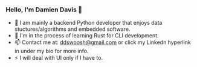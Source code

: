 ### Hello, I'm Damien Davis 👋

- 🔭 I am mainly a backend Python developer that enjoys data stuctures/algorithms and embedded software.
- 🌱 I'm in the process of learning Rust for CLI development.
- 📫 Contact me at: ddswoosh@gmail.com or click my Linkedn hyperlink in under my bio for more info.
- ⚡ I will deal with UI only if I have to.

